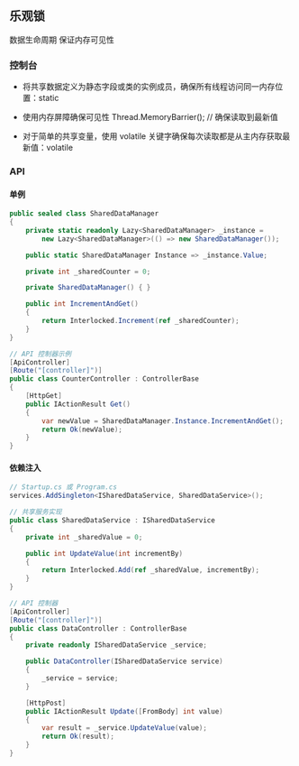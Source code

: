 ﻿

## 乐观锁

数据生命周期
保证内存可见性

### 控制台
- 将共享数据定义为静态字段或类的实例成员，确保所有线程访问同一内存位置：static

- 使用内存屏障确保可见性  Thread.MemoryBarrier(); // 确保读取到最新值

- 对于简单的共享变量，使用 volatile 关键字确保每次读取都是从主内存获取最新值：volatile  



### API

#### 单例


```csharp
public sealed class SharedDataManager
{
    private static readonly Lazy<SharedDataManager> _instance = 
        new Lazy<SharedDataManager>(() => new SharedDataManager());

    public static SharedDataManager Instance => _instance.Value;

    private int _sharedCounter = 0;

    private SharedDataManager() { }

    public int IncrementAndGet()
    {
        return Interlocked.Increment(ref _sharedCounter);
    }
}

// API 控制器示例
[ApiController]
[Route("[controller]")]
public class CounterController : ControllerBase
{
    [HttpGet]
    public IActionResult Get()
    {
        var newValue = SharedDataManager.Instance.IncrementAndGet();
        return Ok(newValue);
    }
}
```



#### 依赖注入

```csharp
// Startup.cs 或 Program.cs
services.AddSingleton<ISharedDataService, SharedDataService>();

// 共享服务实现
public class SharedDataService : ISharedDataService
{
    private int _sharedValue = 0;

    public int UpdateValue(int incrementBy)
    {
        return Interlocked.Add(ref _sharedValue, incrementBy);
    }
}

// API 控制器
[ApiController]
[Route("[controller]")]
public class DataController : ControllerBase
{
    private readonly ISharedDataService _service;

    public DataController(ISharedDataService service)
    {
        _service = service;
    }

    [HttpPost]
    public IActionResult Update([FromBody] int value)
    {
        var result = _service.UpdateValue(value);
        return Ok(result);
    }
}

```

